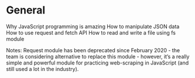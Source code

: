 # General
Why JavaScript programming is amazing
How to manipulate JSON data
How to use request and fetch API
How to read and write a file using fs module

Notes: Request module has been deprecated since February 2020 - the team is considering alternative to replace this module - however, it’s a really simple and powerful module for practicing web-scraping in JavaScript (and still used a lot in the industry).
